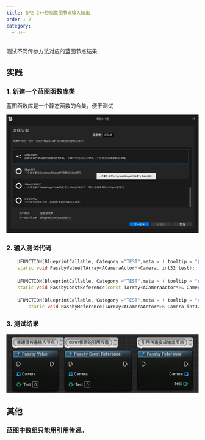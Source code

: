```yaml
---
title: BP2.C++控制蓝图节点输入输出
order : 2
category:
  - u++
---
```


<ChatMessage avatar="../../assets/emoji/hh.png" :avatarWidth="40">
测试不同传参方法对应的蓝图节点结果
</ChatMessage>

## 实践

### 1. 新建一个蓝图函数库类

<ChatMessage avatar="../../assets/emoji/dsyj.png" :avatarWidth="40">
蓝图函数库是一个静态函数的合集，便于测试
</ChatMessage>

![](..%2Fassets%2Flibexpcpp.jpg)

### 2. 输入测试代码
```cpp
	UFUNCTION(BlueprintCallable, Category ="TEST",meta = ( tooltip = "值传递"))
	static void PassbyValue(TArray<ACameraActor*>Camera, int32 test);
	
	UFUNCTION(BlueprintCallable, Category ="TEST",meta = ( tooltip = "值引用"))
	static void PassbyConstReference(const TArray<ACameraActor*>& Camera, const int32 test);
	
	UFUNCTION(BlueprintCallable, Category ="TEST",meta = ( tooltip = "const修饰的值引用"))
    	static void PassbyReference(TArray<ACameraActor*>& Camera,int32 &test);
```
### 3. 测试结果

![](..%2Fassets%2FUEvaluepass.jpg)

## 其他

### 蓝图中数组只能用引用传递。

<GifWithButton src="../../assets/unrealgif/defalutreference.gif"/>

